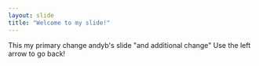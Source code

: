 ```yaml
---
layout: slide
title: "Welcome to my slide!"
---
```

This my primary change andyb's slide "and additional change"
Use the left arrow to go back!
